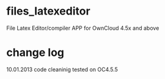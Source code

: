 files_latexeditor
=================

File Latex Editor/compiler APP for OwnCloud 4.5x and above

change log
=================
10.01.2013 
code cleaninig
tested on OC4.5.5

